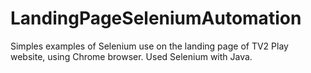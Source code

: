 # LandingPageSeleniumAutomation

Simples examples of Selenium use on the landing page of TV2 Play website, using Chrome browser.
Used Selenium with Java.
